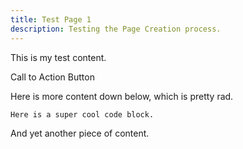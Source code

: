 ```yaml
---
title: Test Page 1
description: Testing the Page Creation process.
---
```

This is my test content.

<CallToAction url="/" align="center" bgColor="midnightblue">Call to Action Button</CallToAction>



Here is more content down below, which is pretty rad.

```
Here is a super cool code block.
```

And yet another piece of content.
